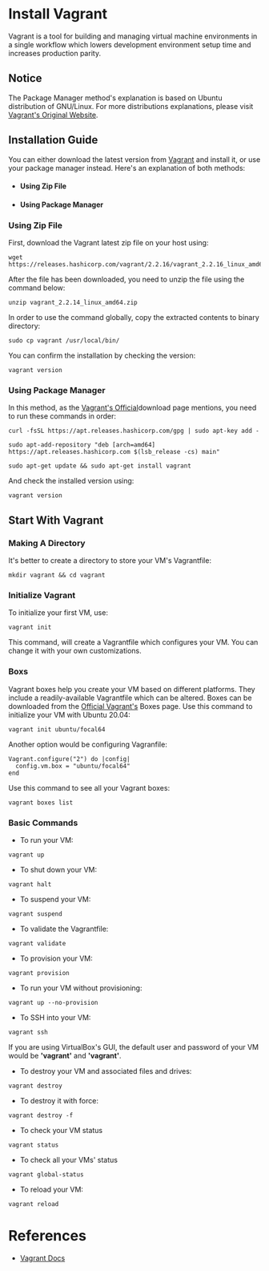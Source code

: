 # Install Vagrant
Vagrant is a tool for building and managing virtual machine environments in a single workflow which lowers development environment setup time and increases production parity. 

## Notice
The Package Manager method's explanation is based on Ubuntu distribution of GNU/Linux. For more distributions explanations, please visit [Vagrant's Original Website](https://www.vagrantup.com).

## Installation Guide
You can either download the latest version from [Vagrant](https://www.vagrantup.com/downloads) and install it, or use your package manager instead.
Here's an explanation of both methods:
* #### Using Zip File
* #### Using Package Manager

### Using Zip File
First, download the Vagrant latest zip file on your host using:
```
wget https://releases.hashicorp.com/vagrant/2.2.16/vagrant_2.2.16_linux_amd64.zip
```
After the file has been downloaded, you need to unzip the file using the command below:
```
unzip vagrant_2.2.14_linux_amd64.zip
```
In order to use the command globally, copy the extracted contents to binary directory:
```
sudo cp vagrant /usr/local/bin/
```
You can confirm the installation by checking the version:
```
vagrant version
```
### Using Package Manager
In this method, as the [Vagrant's Official](https://www.vagrantup.com/downloads)download page mentions, you need to run these commands in order:
```
curl -fsSL https://apt.releases.hashicorp.com/gpg | sudo apt-key add -

sudo apt-add-repository "deb [arch=amd64] https://apt.releases.hashicorp.com $(lsb_release -cs) main"

sudo apt-get update && sudo apt-get install vagrant
```
And check the installed version using:
```
vagrant version
```
## Start With Vagrant

### Making A Directory
It's better to create a directory to store your VM's Vagrantfile:
```
mkdir vagrant && cd vagrant
```

### Initialize Vagrant
To initialize your first VM, use:
```
vagrant init
```
This command, will create a Vagrantfile which configures your VM. You can change it with your own customizations.

### Boxs
Vagrant boxes help you create your VM based on different platforms. They include a readily-available Vagrantfile which can be altered. Boxes can be downloaded
from the [Official Vagrant's](https://app.vagrantup.com) Boxes page.
Use this command to initialize your VM with Ubuntu 20.04:
```
vagrant init ubuntu/focal64
```
Another option would be configuring Vagranfile:
```
Vagrant.configure("2") do |config|
  config.vm.box = "ubuntu/focal64"
end
```
Use this command to see all your Vagrant boxes:
```
vagrant boxes list
```

### Basic Commands
* To run your VM:
```
vagrant up
```

* To shut down your VM:
```
vagrant halt
```

* To suspend your VM:
```
vagrant suspend
```

* To validate the Vagrantfile:
```
vagrant validate
```

* To provision your VM:
```
vagrant provision
```

* To run your VM without provisioning:
```
vagrant up --no-provision
```

* To SSH into your VM:
```
vagrant ssh
```
If you are using VirtualBox's GUI, the default user and password of your VM would be **'vagrant'** and **'vagrant'**. 

* To destroy your VM and associated files and drives:
```
vagrant destroy
```

* To destroy it with force:
```
vagrant destroy -f
```
* To check your VM status
```
vagrant status
```

* To check all your VMs' status
```
vagrant global-status
```

* To reload your VM:
```
vagrant reload
```

# References
* [Vagrant Docs](https://www.vagrantup.com/docs)
